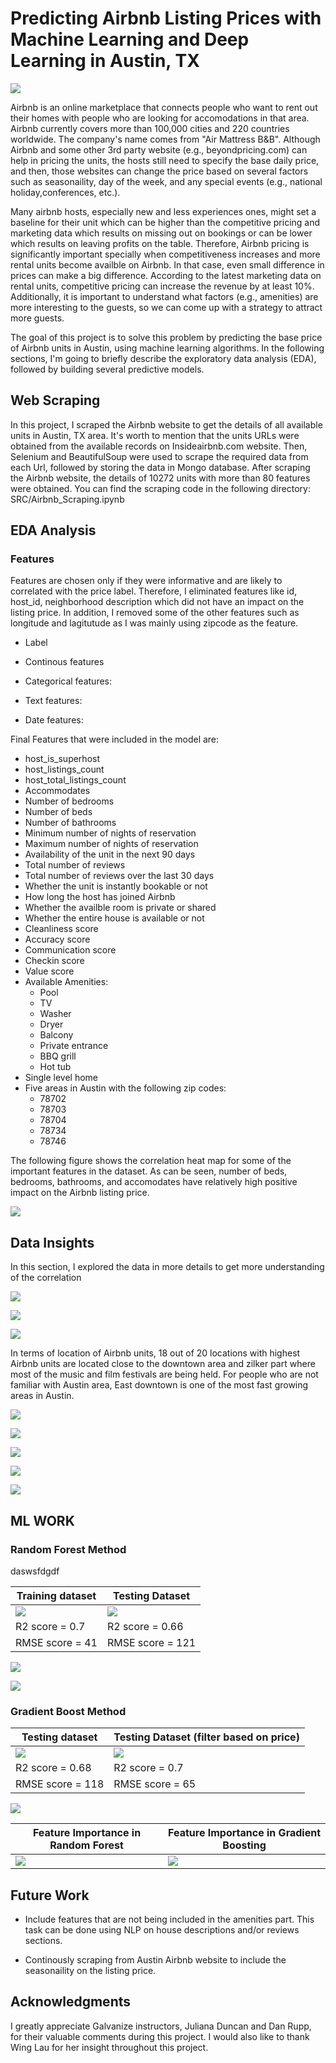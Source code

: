 # Predicting Airbnb Listing Prices with Machine Learning and Deep Learning in Austin, TX

![](img/Austin_Airbnb.JPG)

Airbnb is an online marketplace that connects people who want to rent out their homes with people who are looking for accomodations in that area. Airbnb currently covers more than 100,000 cities and 220 countries worldwide. The company's name comes from "Air Mattress B&B".
Although Airbnb and some other 3rd party website (e.g., beyondpricing.com) can help in pricing the units, the hosts still need to specify the base daily price, and then, those websites can change the price based on several factors such as seasonaility, day of the week, and any special events (e.g., national holiday,conferences, etc.). 

Many airbnb hosts, especially new and less experiences ones, might set a baseline for their unit which can be higher than the competitive pricing and marketing data which results on missing out on bookings or can be lower which results on leaving profits on the table. Therefore, Airbnb pricing is significantly important specially when competitiveness increases and more rental units become availble on Airbnb. In that case, even small difference in prices can make a big difference. According to the latest marketing data on rental units, competitive pricing can increase the revenue by at least 10%. 
Additionally, it is important to understand what factors (e.g., amenities) are more interesting to the guests, so we can come up with a strategy to attract more guests. 

The goal of this project is to solve this problem by predicting the base price of Airbnb units in Austin, using machine learning algorithms. In the following sections, I'm going to briefly describe the exploratory data analysis (EDA), followed by building several predictive models. 


## Web Scraping
In this project, I scraped the Airbnb website to get the details of all available units in Austin, TX area. It's worth to mention that the units URLs were obtained from the available records on Insideairbnb.com website. Then, Selenium and BeautifulSoup were used to scrape the required data from each Url, followed by storing the data in Mongo database.
After scraping the Airbnb website, the details of 10272 units with more than 80 features were obtained. You can find the scraping code in the following directory: SRC/Airbnb_Scraping.ipynb

## EDA Analysis












### Features
Features are chosen only if they were informative and are likely to correlated with the price label. Therefore, I eliminated features like id, host_id, neighborhood description which did not have an impact on the listing price. In addition, I removed some of the other features such as longitude and lagitutude as I was mainly using zipcode as the feature.

* Label


* Continous features



* Categorical features:


* Text features:


* Date features: 


Final Features that were included in the model are:
* host_is_superhost
* host_listings_count
* host_total_listings_count
* Accommodates
* Number of bedrooms
* Number of beds
* Number of bathrooms
* Minimum number of nights of reservation
* Maximum number of nights of reservation
* Availability of the unit in the next 90 days
* Total number of reviews
* Total number of reviews over the last 30 days
* Whether the unit is instantly bookable or not
* How long the host has joined Airbnb
* Whether the availble room is private or shared
* Whether the entire house is available or not
* Cleanliness score
* Accuracy score
* Communication score
* Checkin score
* Value score
* Available Amenities:
    * Pool 
    * TV 
    * Washer 
    * Dryer
    * Balcony
    * Private entrance
    * BBQ grill
    * Hot tub
* Single level home
* Five areas in Austin with the following zip codes:
    * 78702
    * 78703
    * 78704
    * 78734
    * 78746


The following figure shows the correlation heat map for some of the important features in the dataset. As can be seen, number of beds, bedrooms, bathrooms, and accomodates have relatively high positive impact on the Airbnb listing price.

![](img/Correlation.png)


## Data Insights
In this section, I explored the data in more details to get more understanding of the correlation

![](img/Airbnb_prices.png)


![](img/Room_type.png)




![](img/House_type.png)

In terms of location of Airbnb units, 18 out of 20 locations with highest Airbnb units are located close to the downtown area and zilker part where most of the music and film festivals are being held. For people who are not familiar with Austin area, East downtown is one of the most fast growing areas in Austin.

![](img/Location.png)



![](img/Price_vs_guest.png)



![](img/Price_vs_superhost.png)



![](img/Owners.png)



![](img/host_joined.png)


## ML WORK







### Random Forest Method

daswsfdgdf


| Training dataset | Testing Dataset |
| --- | --- |
| ![](img/rf_training.png) | ![](img/rf_test.png) |
| R2 score = 0.7           | R2 score = 0.66      |
| RMSE score = 41          | RMSE score = 121     |


![](img/residuals.png)


![](img/rf_permutation.png)


### Gradient Boost Method

| Testing dataset | Testing Dataset (filter based on price) |
| --- | --- |
| ![](img/GINI_Train.png) | ![](img/GINI_Test.png) |
| R2 score = 0.68         | R2 score = 0.7         |
| RMSE score = 118        | RMSE score = 65        |




![](img/Test_gb_less_800.png)


| Feature Importance in Random Forest | Feature Importance in Gradient Boosting |
| --- | --- |
| ![](img/rf_GINI_Importance.png)| ![](img/GB_GINI.png) |



## Future Work

* Include features that are not being included in the amenities part. This task can be done using NLP on house descriptions and/or reviews sections.

* Continously scraping from Austin Airbnb website to include the seasonaility on the listing price.


## Acknowledgments
I greatly appreciate Galvanize instructors, Juliana Duncan and Dan Rupp, for their valuable comments during this project. I would also like to thank Wing Lau for her insight throughout this project.